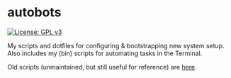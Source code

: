 # autobots
[![License: GPL v3](https://upload.wikimedia.org/wikipedia/commons/8/86/GPL_v3_Blue_Badge.svg)](https://www.gnu.org/licenses/gpl-3.0.en.html)

My scripts and dotfiles for configuring & bootstrapping new system setup.  Also includes my (bin) scripts for automating tasks in the Terminal.

Old scripts (unmaintained, but still useful for reference) are [here](https://github.com/fastily/autobots/tree/junkyard).